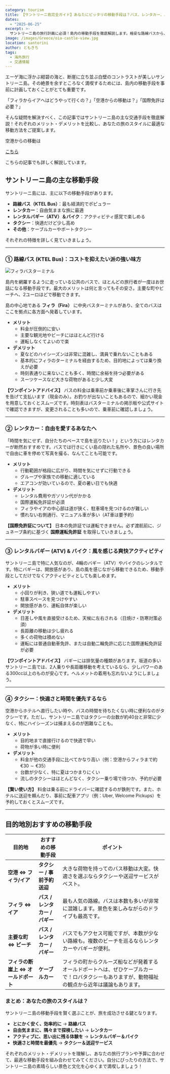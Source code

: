 ```yaml
---
category: tourism
title: 【サントリーニ島完全ガイド】あなたにピッタリの移動手段は？バス、レンタカー、バギーを徹底比較！
dates:
  - "2025-06-25"
excerpt: >-
  サントリーニ島の旅行計画に必須！島内の移動手段を徹底解説します。格安な路線バスから、自由なレンタカー、人気のバギー（ATV）、タクシーまで、料金やメリット・デメリットを分かりやすく比較。あなたの旅のスタイルにぴったりの移動方法を見つけて、サントリーニ観光を120%楽しみましょう！
image: /images/Greece/oia-castle-view.jpg
location: santorini
author: ともきち
tags:
  - 海外旅行
  - 交通情報
---
```


エーゲ海に浮かぶ紺碧の海と、断崖に立ち並ぶ白壁のコントラストが美しいサントリーニ島。その絶景を余すところなく満喫するためには、島内の移動手段を事前に計画しておくことがとても重要です。

「フィラからイアへはどうやって行くの？」「空港からの移動は？」「国際免許は必要？」

そんな疑問を解決すべく、この記事ではサントリーニ島の主な交通手段を徹底解説！それぞれのメリット・デメリットを比較し、あなたの旅のスタイルに最適な移動方法をご提案します。

空港からの移動は

[こちら](./Airport-Access-Santorini)

こちらの記事でも詳しく解説しています。

## サントリーニ島の主な移動手段

サントリーニ島には、主に以下の移動手段があります。

- **路線バス（KTEL Bus）**：最も経済的でポピュラー
- **レンタカー**：自由気ままな旅に最適
- **レンタルバギー（ATV）＆バイク**：アクティビティ感覚で楽しめる
- **タクシー**：快適だけど少し高め
- **その他**：ケーブルカーやボートタクシー

それぞれの特徴を詳しく見ていきましょう。

---

### ① 路線バス (KTEL Bus)：コストを抑えたい派の強い味方

![フィラバスターミナル](/images/Greece/fira-bus-terminal.jpg)

島内を網羅するように走っている公共のバスで、ほとんどの旅行者が一度はお世話になる移動手段です。最大のメリットは何と言ってもその安さ。主要な町やビーチへ、2ユーロほどで移動できます。

島の中心地である
**フィラ（Fira）**
に中央バスターミナルがあり、全てのバスはここを拠点に各方面へ発着しています。

- **メリット**
  - 料金が圧倒的に安い
  - 主要な観光地やビーチにはほとんど行ける
  - 運転しなくてよいので楽
- **デメリット**
  - 夏などのハイシーズンは非常に混雑し、満員で乗れないこともある
  - 基本的にフィラのターミナルを経由するため、目的地によっては乗り換えが必要
  - 時刻表通りに来ないことも多く、時間に余裕を持つ必要がある
  - スーツケースなど大きな荷物があると少し大変

**【ワンポイントアドバイス】**
バスの料金は乗車前か乗車後に車掌さんに行き先を告げて支払います（現金のみ）。お釣りが出ないこともあるので、細かい現金を用意しておくとスムーズです。時刻表はバスターミナルの掲示板や公式サイトで確認できますが、変更されることも多いので、乗車前に確認しましょう。

---

### ② レンタカー：自由を愛するあなたへ

「時間を気にせず、自分たちのペースで島を巡りたい！」という方にはレンタカーが断然おすすめです。バスでは行きにくい島の隠れた名所や、景色の良い場所で自由に車を停めて写真を撮る、なんてことも可能です。

- **メリット**
  - 行動範囲が格段に広がり、時間を気にせずに行動できる
  - グループや家族での移動に適している
  - エアコンが効いているので、夏の暑い日でも快適
- **デメリット**
  - レンタル費用やガソリン代がかかる
  - 国際運転免許証が必須
  - フィラやイアの中心部は道が狭く、駐車場を見つけるのが難しい
  - 慣れない右側通行、マニュアル車が多い（AT車は要予約）

**【国際免許証について】**
日本の免許証では運転できません。必ず渡航前に、ジュネーブ条約に基づく
**国際運転免許証**
を取得していきましょう。

---

### ③ レンタルバギー (ATV) & バイク：風を感じる爽快アクティビティ

サントリーニ島で特に人気なのが、4輪のバギー（ATV）やバイクのレンタルです。特にバギーは、開放感があり、島の風を感じながら移動できるため、移動手段としてだけでなくアクティビティとしても楽しめます。

- **メリット**
  - 小回りが利き、狭い道でも運転しやすい
  - 駐車スペースを見つけやすい
  - 開放感があり、運転自体が楽しい
- **デメリット**
  - 日差しや風を直接受けるため、天候に左右される（日焼け・防寒対策必須）
  - 長距離の移動は少し疲れる
  - 多くの荷物は積めない
  - 運転には普通自動車免許、または自動二輪免許に応じた国際運転免許証が必要

**【ワンポイントアドバイス】**
バギーには排気量の種類があります。坂道の多いサントリーニ島では、2人乗りや長距離移動を考えているなら、少しパワーのある300cc以上のものが安心です。ヘルメットの着用も忘れないようにしましょう。

---

### ④ タクシー：快適さと時間を優先するなら

空港からホテルへ直行したい時や、バスの時間を待ちたくない時に便利なのがタクシーです。ただし、サントリーニ島ではタクシーの台数が約40台と非常に少なく、特にハイシーズンは捕まえるのが困難なことも。

- **メリット**
  - 目的地まで直接行けるので快適で早い
  - 荷物が多い時に便利
- **デメリット**
  - 料金が他の交通手段に比べてかなり高い（例：空港からフィラまで約$€30 \sim €35$）
  - 台数が少なく、特に夏はつかまりにくい
  - 流しのタクシーはほとんどなく、タクシー乗り場で待つか、予約が必要

**【賢い使い方】**
料金は乗る前にドライバーに確認するのが鉄則です。また、ホテルに送迎を頼んだり、事前に配車アプリ（例：Uber, Welcome Pickups）を予約しておくとスムーズです。

---

## 目的地別おすすめの移動手段

| 目的地                              | おすすめの移動手段             | ポイント                                                                                                                                         |
| ----------------------------------- | ------------------------------ | ------------------------------------------------------------------------------------------------------------------------------------------------ |
| **空港 ⇔ フィラ/イア**              | **タクシー / 事前予約送迎**    | 大きな荷物を持ってのバス移動は大変。快適さを選ぶならタクシーや送迎サービスがベスト。                                                             |
| **フィラ ⇔ イア**                   | **バス / レンタカー / バギー** | 最も人気の路線。バスは本数も多いが非常に混雑します。景色を楽しみながらのドライブも最高です。                                                     |
| **主要な町 ⇔ ビーチ**               | **バス / レンタカー / バギー** | バスでもアクセス可能ですが、本数が少ない路線も。複数のビーチを巡るならレンタカーやバギーが便利。                                                 |
| **フィラの断崖上 ⇔ オールドポート** | **ケーブルカー**               | フィラの町からクルーズ船などが発着するオールドポートへは、ぜひケーブルカーで！ロバタクシーもありますが、動物福祉の観点から近年は議論もあります。 |

### まとめ：あなたの旅のスタイルは？

サントリーニ島の移動手段を賢く選ぶことが、旅を成功させる鍵となります。

- **とにかく安く、効率的に** → **路線バス**
- **自由気ままに、隅々まで探検したい** → **レンタカー**
- **アクティブに、思い出に残る体験を** → **レンタルバギー＆バイク**
- **快適さと時間を最優先** → **タクシー＆送迎サービス**

それぞれのメリット・デメリットを理解し、あなたの旅行プランや予算に合わせて、最適な移動手段を組み合わせてみてください。自分にぴったりの方法で、サントリーニ島の素晴らしい景色と文化を心ゆくまで満喫しましょう！
